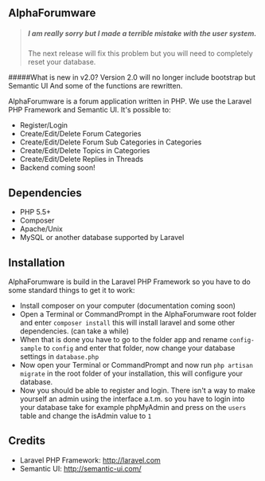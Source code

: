## AlphaForumware

>##### I am really sorry but I made a terrible mistake with the user system.
>The next release will fix this problem but you will need to completely reset your database.

#####What is new in v2.0?
Version 2.0 will no longer include bootstrap but Semantic UI
And some of the functions are rewritten.


AlphaForumware is a forum application written in PHP. We use the Laravel PHP Framework and Semantic UI. It's possible to:
* Register/Login
* Create/Edit/Delete Forum Categories
* Create/Edit/Delete Forum Sub Categories in Categories
* Create/Edit/Delete Topics in Categories
* Create/Edit/Delete Replies in Threads
* Backend coming soon!

Dependencies
------------
* PHP 5.5+
* Composer
* Apache/Unix
* MySQL or another database supported by Laravel

Installation
------------
AlphaForumware is build in the Laravel PHP Framework so you have to do some standard things to get it to work:
* Install composer on your computer (documentation coming soon)
* Open a Terminal or CommandPrompt in the AlphaForumware root folder and enter `composer install` this will install laravel and some other dependencies. (can take a while)
* When that is done you have to go to the folder app and rename `config-sample` to `config` and enter that folder, now change your database settings in `database.php`
* Now open your Terminal or CommandPrompt and now run `php artisan migrate` in the root folder of your installation, this will configure your database.
* Now you should be able to register and login.
There isn't a way to make yourself an admin using the interface a.t.m. so you have to login into your database take for example phpMyAdmin and press on the `users` table and change the isAdmin value to `1`

Credits
-------
* Laravel PHP Framework: http://laravel.com
* Semantic UI: http://semantic-ui.com/
